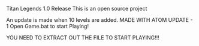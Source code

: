 Titan Legends 1.0 Release
This is an open source project

An update is made when 10 levels are added.
MADE WITH ATOM UPDATE - 1
Open Game.bat to start Playing!

YOU NEED TO EXTRACT OUT THE FILE TO START PLAYING!!!
